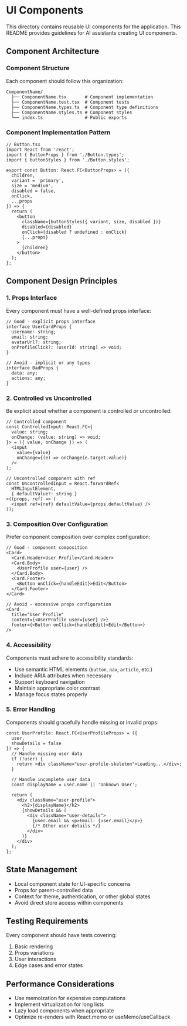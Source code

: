 # UI Components

This directory contains reusable UI components for the application. This README provides guidelines for AI assistants creating UI components.

## Component Architecture

### Component Structure

Each component should follow this organization:

```
ComponentName/
  ├── ComponentName.tsx       # Component implementation
  ├── ComponentName.test.tsx  # Component tests
  ├── ComponentName.types.ts  # Component type definitions
  ├── ComponentName.styles.ts # Component styles
  └── index.ts                # Public exports
```

### Component Implementation Pattern

```tsx
// Button.tsx
import React from 'react';
import { ButtonProps } from './Button.types';
import { buttonStyles } from './Button.styles';

export const Button: React.FC<ButtonProps> = ({
  children,
  variant = 'primary',
  size = 'medium',
  disabled = false,
  onClick,
  ...props
}) => {
  return (
    <button
      className={buttonStyles({ variant, size, disabled })}
      disabled={disabled}
      onClick={disabled ? undefined : onClick}
      {...props}
    >
      {children}
    </button>
  );
};
```

## Component Design Principles

### 1. Props Interface

Every component must have a well-defined props interface:

```tsx
// Good - explicit props interface
interface UserCardProps {
  username: string;
  email: string;
  avatarUrl?: string;
  onProfileClick?: (userId: string) => void;
}

// Avoid - implicit or any types
interface BadProps {
  data: any;
  actions: any;
}
```

### 2. Controlled vs Uncontrolled

Be explicit about whether a component is controlled or uncontrolled:

```tsx
// Controlled component
const ControlledInput: React.FC<{
  value: string;
  onChange: (value: string) => void;
}> = ({ value, onChange }) => (
  <input
    value={value}
    onChange={(e) => onChange(e.target.value)}
  />
);

// Uncontrolled component with ref
const UncontrolledInput = React.forwardRef<
  HTMLInputElement,
  { defaultValue?: string }
>((props, ref) => (
  <input ref={ref} defaultValue={props.defaultValue} />
));
```

### 3. Composition Over Configuration

Prefer component composition over complex configuration:

```tsx
// Good - component composition
<Card>
  <Card.Header>User Profile</Card.Header>
  <Card.Body>
    <UserProfile user={user} />
  </Card.Body>
  <Card.Footer>
    <Button onClick={handleEdit}>Edit</Button>
  </Card.Footer>
</Card>

// Avoid - excessive props configuration
<Card 
  title="User Profile"
  content={<UserProfile user={user} />}
  footer={<Button onClick={handleEdit}>Edit</Button>}
/>
```

### 4. Accessibility

Components must adhere to accessibility standards:

- Use semantic HTML elements (`button`, `nav`, `article`, etc.)
- Include ARIA attributes when necessary
- Support keyboard navigation
- Maintain appropriate color contrast
- Manage focus states properly

### 5. Error Handling

Components should gracefully handle missing or invalid props:

```tsx
const UserProfile: React.FC<UserProfileProps> = ({ 
  user, 
  showDetails = false 
}) => {
  // Handle missing user data
  if (!user) {
    return <div className="user-profile-skeleton">Loading...</div>;
  }

  // Handle incomplete user data
  const displayName = user.name || 'Unknown User';
  
  return (
    <div className="user-profile">
      <h2>{displayName}</h2>
      {showDetails && (
        <div className="user-details">
          {user.email && <p>Email: {user.email}</p>}
          {/* Other user details */}
        </div>
      )}
    </div>
  );
};
```

## State Management

- Local component state for UI-specific concerns
- Props for parent-controlled data
- Context for theme, authentication, or other global states
- Avoid direct store access within components

## Testing Requirements

Every component should have tests covering:

1. Basic rendering
2. Props variations
3. User interactions
4. Edge cases and error states

## Performance Considerations

- Use memoization for expensive computations
- Implement virtualization for long lists
- Lazy load components when appropriate
- Optimize re-renders with React.memo or useMemo/useCallback 